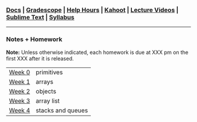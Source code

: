 ### [Docs](https://github.com/james-bern/CS136/wiki) | [Gradescope](https://www.gradescope.com/) | [Help Hours](https://docs.google.com/spreadsheets/d/1RMnAX-a_dZqIZU0KUKtYfLQkDUp_5aErHFWLoeoXJ4Y/edit?usp=sharing) | [Kahoot](#) | [Lecture Videos](https://glow.williams.edu/) | [Sublime Text](https://www.sublimetext.com/) | [Syllabus](https://github.com/james-bern/CS136/wiki/Syllabus)

---

### Notes + Homework
**Note:** Unless otherwise indicated, each homework is due at XXX pm on the first XXX after it is released.

| | |
| --: | :---------- |
| [Week 0](https://github.com/james-bern/CS136/wiki/Week-0) | primitives|
| [Week 1](https://github.com/james-bern/CS136/wiki/Week-1) | arrays |
| [Week 2](https://github.com/james-bern/CS136/wiki/Week-2) | objects | 
| [Week 3](https://github.com/james-bern/CS136/wiki/Week-3) | array list |
| [Week 4](https://github.com/james-bern/CS136/wiki/Week-4) | stacks and queues |

